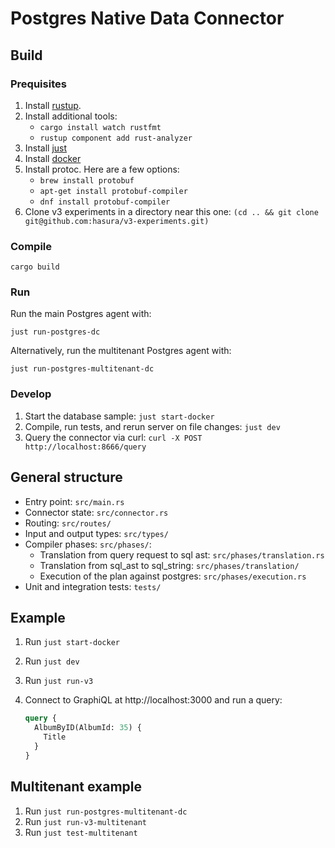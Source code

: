 # Postgres Native Data Connector

## Build

### Prequisites

1. Install [rustup](https://www.rust-lang.org/tools/install).
2. Install additional tools:
    - `cargo install watch rustfmt`
    - `rustup component add rust-analyzer`
3. Install [just](https://github.com/casey/just)
4. Install [docker](https://www.docker.com/)
5. Install protoc. Here are a few options:
    - `brew install protobuf`
    - `apt-get install protobuf-compiler`
    - `dnf install protobuf-compiler`
6. Clone v3 experiments in a directory near this one: `(cd .. && git clone git@github.com:hasura/v3-experiments.git)`

### Compile

```
cargo build
```

### Run

Run the main Postgres agent with:

```
just run-postgres-dc
```

Alternatively, run the multitenant Postgres agent with:

```
just run-postgres-multitenant-dc
```

### Develop

1. Start the database sample: `just start-docker`
2. Compile, run tests, and rerun server on file changes: `just dev`
3. Query the connector via curl: `curl -X POST http://localhost:8666/query`

## General structure

- Entry point: `src/main.rs`
- Connector state: `src/connector.rs`
- Routing: `src/routes/`
- Input and output types: `src/types/`
- Compiler phases: `src/phases/`:
   - Translation from query request to sql ast: `src/phases/translation.rs`
   - Translation from sql_ast to sql_string: `src/phases/translation/`
   - Execution of the plan against postgres: `src/phases/execution.rs`
- Unit and integration tests: `tests/`

## Example

1. Run `just start-docker`
2. Run `just dev`
3. Run `just run-v3`
4. Connect to GraphiQL at http://localhost:3000 and run a query:

   ```graphql
   query {
     AlbumByID(AlbumId: 35) {
       Title
     }
   }
   ```

## Multitenant example

1. Run `just run-postgres-multitenant-dc`
2. Run `just run-v3-multitenant`
3. Run `just test-multitenant`
